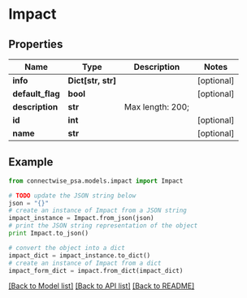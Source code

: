 # Impact


## Properties
Name | Type | Description | Notes
------------ | ------------- | ------------- | -------------
**info** | **Dict[str, str]** |  | [optional] 
**default_flag** | **bool** |  | [optional] 
**description** | **str** |  Max length: 200; | 
**id** | **int** |  | [optional] 
**name** | **str** |  | [optional] 

## Example

```python
from connectwise_psa.models.impact import Impact

# TODO update the JSON string below
json = "{}"
# create an instance of Impact from a JSON string
impact_instance = Impact.from_json(json)
# print the JSON string representation of the object
print Impact.to_json()

# convert the object into a dict
impact_dict = impact_instance.to_dict()
# create an instance of Impact from a dict
impact_form_dict = impact.from_dict(impact_dict)
```
[[Back to Model list]](../README.md#documentation-for-models) [[Back to API list]](../README.md#documentation-for-api-endpoints) [[Back to README]](../README.md)


